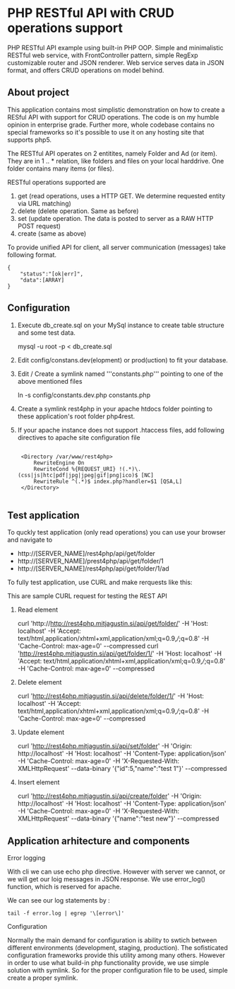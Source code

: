 PHP RESTful API with CRUD operations support
=========

PHP RESTful API example using built-in PHP OOP. Simple and minimalistic RESTful web service, with FrontController pattern,
simple RegExp customizable router and JSON renderer. Web service serves data in JSON format, and offers CRUD operations
on model behind.

About project
--------------------------------------

This application contains most simplistic demonstration on how to create a RESful API with support for CRUD operations.
The code is on my humble opinion in enterprise grade. Further more, whole codebase contains no special frameworks so it's possible to use it on any hosting site that supports php5.

The RESTful API operates on 2 entitites, namely Folder and Ad (or item). They are in 1 .. * relation, like folders and files on 
your local harddrive. One folder contains many items (or files).

RESTful operations supported are

1. get  (read operations, uses a HTTP GET. We determine requested entity via URL matching)
2. delete (delete operation. Same as before)
2. set (update operation. The data is posted to server as a RAW HTTP POST request)
4. create (same as above)

To provide unified API for client, all server communication (messages) take following format. 

    {
	    "status":"[ok|err]",
	    "data":[ARRAY]
    }

Configuration
--------------------------------------

1. Execute db_create.sql on your MySql instance to create table structure and some test data.

    mysql -u root -p < db_create.sql

2. Edit config/constans.dev(elopment) or prod(uction) to fit your database.

3. Edit / Create a symlink named '''constants.php''' pointing to one of the above mentioned files
    
    ln -s config/constants.dev.php constants.php

4. Create a symlink rest4php in your apache htdocs folder pointing to these application's root folder php4rest.

5. If your apache instance does not support .htaccess files, add following directives to apache site configuration file 
    <pre><code>
    &lt;Directory /var/www/rest4php&gt;
        RewriteEngine On
        RewriteCond %{REQUEST_URI} !(.*)\.(css|js|htc|pdf|jpg|jpeg|gif|png|ico)$ [NC]
        RewriteRule ^(.*)$ index.php?handler=$1 [QSA,L]
    &lt;/Directory&gt;
    </pre></code>

Test application
--------------------------------------

To quckly test application (only read operations) you can use your browser and navigate to

 - http://[SERVER_NAME]/rest4php/api/get/folder
 - http://[SERVER_NAME]/prest4php/api/get/folder/1
 - http://[SERVER_NAME]/rest4php/api/get/folder/1/ad


To fully test application, use CURL and make rerquests like this:

This are sample CURL request for testing the REST API

1) Read element

    curl 'http://http://rest4php.mitjagustin.si/api/get/folder/' -H 'Host: localhost'  -H 'Accept: text/html,application/xhtml+xml,application/xml;q=0.9,*/*;q=0.8' -H 'Cache-Control: max-age=0' --compressed
    curl 'http://rest4php.mitjagustin.si/api/get/folder/1/' -H 'Host: localhost'  -H 'Accept: text/html,application/xhtml+xml,application/xml;q=0.9,*/*;q=0.8' -H 'Cache-Control: max-age=0' --compressed

2) Delete element

    curl 'http://rest4php.mitjagustin.si/api/delete/folder/1/' -H 'Host: localhost'  -H 'Accept: text/html,application/xhtml+xml,application/xml;q=0.9,*/*;q=0.8' -H 'Cache-Control: max-age=0' --compressed

3) Update element

    curl 'http://rest4php.mitjagustin.si/api/set/folder' -H 'Origin: http://localhost' -H 'Host: localhost' -H 'Content-Type: application/json' -H 'Cache-Control: max-age=0' -H 'X-Requested-With: XMLHttpRequest'  --data-binary '{"id":5,"name":"test 1"}' --compressed

4) Insert element

    curl 'http://rest4php.mitjagustin.si/api/create/folder' -H 'Origin: http://localhost' -H 'Host: localhost' -H 'Content-Type: application/json' -H 'Cache-Control: max-age=0' -H 'X-Requested-With: XMLHttpRequest'  --data-binary '{"name":"test new"}' --compressed

Application arhitecture and components
--------------------------------------

Error logging

With cli we can use echo php directive. However with server we cannot, or we will get our loig messages in JSON response.
We use error_log() function, which is reserved for apache.

We can see our log statements by :

    tail -f error.log | egrep '\[error\]'

Configuration

Normally the main demand for configuration is ability to swtich between different environments (development, staging, production).
The sofisticated configuration frameworks provide this utility among many others. However in order to use what build-in php functionality provide,
we use simple solution with symlink. So for the proper configuration file to be used, simple create a proper symlink.



